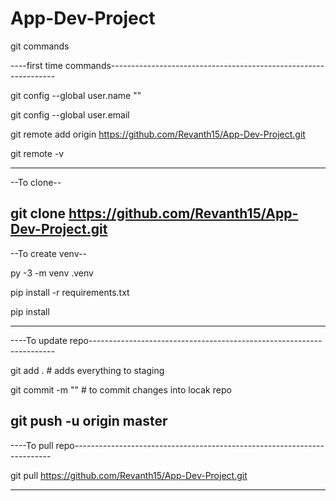 # App-Dev-Project
git commands

----first time commands----------------------------------------------------------------

git config --global user.name "<Your name>"

git config --global user.email <email>

git remote add origin https://github.com/Revanth15/App-Dev-Project.git

git remote -v
  
--------------


--To clone--

git clone https://github.com/Revanth15/App-Dev-Project.git
-----------------

--To create venv--

py -3 -m venv .venv

pip install -r requirements.txt 

pip install <your needed packages>

---------------------------------------------------------------------------------------



----To update repo---------------------------------------------------------------------

git add . # adds everything to staging

git commit -m "<insert your message>" # to commit changes into locak repo

git push -u origin master
---------------------------------------------------------------------------------------

----To pull repo------------------------------------------------------------------------

git pull https://github.com/Revanth15/App-Dev-Project.git

---------------------------------------------------------------------------------------









